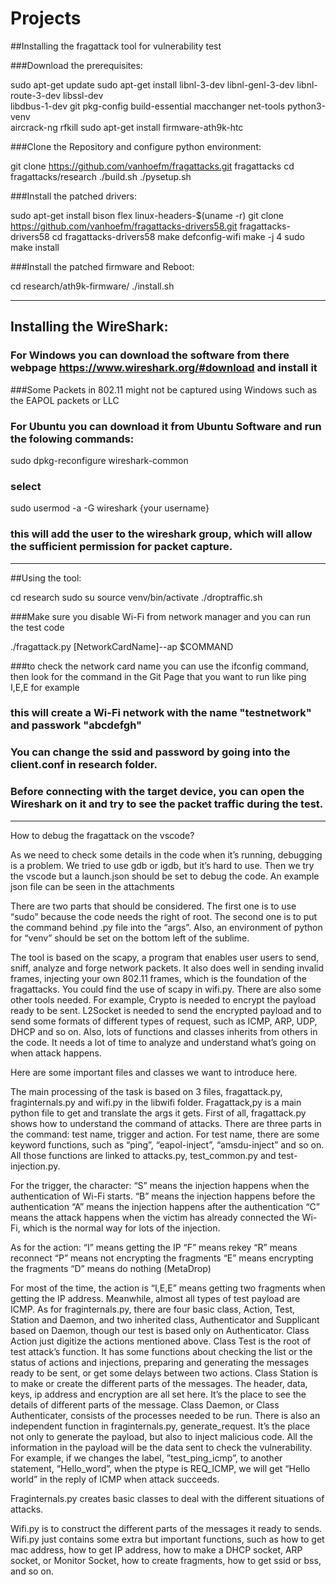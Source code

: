 # Projects
##Installing the fragattack tool for vulnerability test

###Download the prerequisites:

sudo apt-get update
sudo apt-get install libnl-3-dev libnl-genl-3-dev libnl-route-3-dev libssl-dev \
	libdbus-1-dev git pkg-config build-essential macchanger net-tools python3-venv \
	aircrack-ng rfkill
sudo apt-get install firmware-ath9k-htc

###Clone the Repository and configure python environment:

git clone https://github.com/vanhoefm/fragattacks.git fragattacks
cd fragattacks/research
./build.sh
./pysetup.sh

###Install the patched drivers:

sudo apt-get install bison flex linux-headers-$(uname -r)
git clone https://github.com/vanhoefm/fragattacks-drivers58.git fragattacks-drivers58
cd fragattacks-drivers58
make defconfig-wifi
make -j 4
sudo make install

###Install the patched firmware and Reboot:

cd research/ath9k-firmware/
./install.sh

--------------------------------------------------------------------------

## Installing the WireShark:

### For Windows you can download the software from there webpage https://www.wireshark.org/#download and install it
###Some Packets in 802.11 might not be captured using Windows such as the EAPOL packets or LLC
### For Ubuntu you can download it from Ubuntu Software and run the folowing commands:

sudo dpkg-reconfigure wireshark-common

### select <yes>

sudo usermod -a -G wireshark {your username}

### this will add the user to the wireshark group, which will allow the sufficient permission for packet capture.

---------------------------------------------------------------------------

##Using the tool:

cd research
sudo su
source venv/bin/activate
./droptraffic.sh

###Make sure you disable Wi-Fi from network manager and you can run the test code

./fragattack.py [NetworkCardName]--ap $COMMAND 

###to check the network card name you can use the ifconfig command, then look for the command in the Git Page that you want to run like ping I,E,E for example

### this will create a Wi-Fi network with the name "testnetwork" and passwork "abcdefgh"
### You can change the ssid and password by going into the client.conf in research folder.

### Before connecting with the target device, you can open the Wireshark on it and try to see the packet traffic during the test. 

----------------

How to debug the fragattack on the vscode?

As we need to check some details in the code when it’s running, debugging is a problem.  We tried to use gdb or igdb, but it’s hard to use. Then we try the vscode but a launch.json should be set to debug the code. 
An example json file can be seen in the attachments

There are two parts that should be considered. The first one is to use “sudo” because the code needs the right of root. The second one is to put the command behind .py file into the “args”.
Also, an environment of python for “venv” should be set on the bottom left of the sublime. 

The tool is based on the scapy, a program that enables user users to send, sniff, analyze and forge network packets.
It also does well in sending invalid frames, injecting your own 802.11 frames, which is the foundation of the fragattacks. You could find the use of scapy in wifi.py.
There are also some other tools needed. For example, Crypto is needed to encrypt the payload ready to be sent.
L2Socket is needed to send the encrypted payload and to send some formats of different types of request, such as ICMP, ARP, UDP, DHCP and so on.
Also, lots of functions and classes inherits from others in the code. It needs a lot of time to analyze and understand what’s going on when attack happens.  

Here are some important files and classes we want to introduce here.

The main processing of the task is based on 3 files, fragattack.py, fraginternals.py and wifi.py in the libwifi folder.
Fragattack,py is a main python file to get and translate the args it gets. 
First of all, fragattack.py shows how to understand the command of attacks. There are three parts in the command: test name, trigger and action. 
For test name, there are some keyword functions, such as “ping”, “eapol-inject”, “amsdu-inject” and so on. All those functions are linked to attacks.py, test_common.py and test-injection.py. 

For the trigger, the character:
“S” means the injection happens when the authentication of Wi-Fi starts. 
“B” means the injection happens before the authentication
“A” means the injection happens after the authentication
“C” means the attack happens when the victim has already connected the Wi-Fi, which is the normal way for lots of the injection. 

As for the action:
“I” means getting the IP
“F” means rekey
“R” means reconnect
“P” means not encrypting the fragments
“E” means encrypting the fragments
“D” means do nothing (MetaDrop)

For most of the time, the action is “I,E,E” means getting two fragments when getting the IP address. Meanwhile, almost all types of test payload are ICMP.
As for fraginternals.py, there are four basic class, Action, Test, Station and Daemon, and two inherited class, Authenticator and Supplicant based on Daemon, though our test is based only on Authenticator.
Class Action just digitize the actions mentioned above.
Class Test is the root of test attack’s function. It has some functions about checking the list or the status of actions and injections, preparing and generating the messages ready to be sent, or get some delays between two actions.
Class Station is to make or create the different parts of the messages.
The header, data, keys, ip address and encryption are all set here. It’s the place to see the details of different parts of the message. Class Daemon, or Class Authenticater, consists of the processes needed to be run. 
There is also an independent function in fraginternals.py, generate_request. It’s the place not only to generate the payload, but also to inject malicious code.
All the information in the payload will be the data sent to check the vulnerability.
For example, if we changes the label, ”test_ping_icmp”, to another statement, “Hello_word”, when the ptype is REQ_ICMP, we will get “Hello world” in the reply of ICMP when attack succeeds.

Fraginternals.py creates basic classes to deal with the different situations of attacks.

Wifi.py is to construct the different parts of the messages it ready to sends.
Wifi.py just contains some extra but important functions, such as how to get mac address, how to get IP address, how to make a DHCP socket, ARP socket, or Monitor Socket, how to create fragments, how to get ssid or bss, and so on.

 
